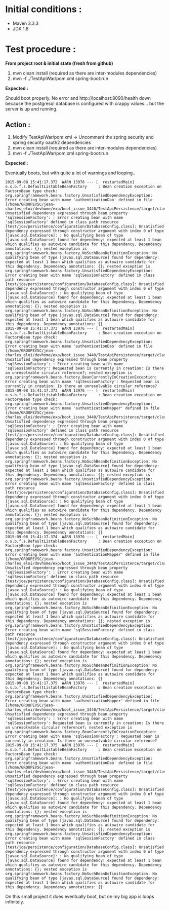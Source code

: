 Initial conditions :
=====
* Maven 3.3.3
* JDK 1.8


Test procedure :
=====
**From project root & initial state (fresh from github)**

 
1. mvn clean install (required as there are inter-modules dependencies)
2. mvn -f ./TestApiWar/pom.xml spring-boot:run


**Expected :**

Should boot properly. No error and http://localhost:8090/health down because the postgresql database is configured with crappy values... but the server is up and running.


Action :
-----


1. Modify TestApiWar/pom.xml -> Uncomment the spring security and spring security oauth2 dependencies    
2. mvn clean install (required as there are inter-modules dependencies)
3. mvn -f ./TestApiWar/pom.xml spring-boot:run


**Expected :**

Eventually boots, but with quite a lot of warnings and looping..

    2015-09-08 15:41:17.372  WARN 13976 --- [  restartedMain] o.s.b.f.s.DefaultListableBeanFactory     : Bean creation exception on FactoryBean type check: org.springframework.beans.factory.UnsatisfiedDependencyException: Error creating bean with name 'authenticationDao' defined in file [/home/GROUPEVSC/jean-charles_eloi/devhome/exp/boot_issue_3440/TestApiPersistence/target/classes/test/jce/persistence/authentication/dao/AuthenticationDao.class]: Unsatisfied dependency expressed through bean property 'sqlSessionFactory': : Error creating bean with name 'sqlSessionFactory' defined in class path resource [test/jce/persistence/configuration/DatabaseConfig.class]: Unsatisfied dependency expressed through constructor argument with index 0 of type [javax.sql.DataSource]: : No qualifying bean of type [javax.sql.DataSource] found for dependency: expected at least 1 bean which qualifies as autowire candidate for this dependency. Dependency annotations: {}; nested exception is org.springframework.beans.factory.NoSuchBeanDefinitionException: No qualifying bean of type [javax.sql.DataSource] found for dependency: expected at least 1 bean which qualifies as autowire candidate for this dependency. Dependency annotations: {}; nested exception is org.springframework.beans.factory.UnsatisfiedDependencyException: Error creating bean with name 'sqlSessionFactory' defined in class path resource [test/jce/persistence/configuration/DatabaseConfig.class]: Unsatisfied dependency expressed through constructor argument with index 0 of type [javax.sql.DataSource]: : No qualifying bean of type [javax.sql.DataSource] found for dependency: expected at least 1 bean which qualifies as autowire candidate for this dependency. Dependency annotations: {}; nested exception is org.springframework.beans.factory.NoSuchBeanDefinitionException: No qualifying bean of type [javax.sql.DataSource] found for dependency: expected at least 1 bean which qualifies as autowire candidate for this dependency. Dependency annotations: {}
    2015-09-08 15:41:17.373  WARN 13976 --- [  restartedMain] o.s.b.f.s.DefaultListableBeanFactory     : Bean creation exception on FactoryBean type check: org.springframework.beans.factory.UnsatisfiedDependencyException: Error creating bean with name 'authenticationDao' defined in file [/home/GROUPEVSC/jean-charles_eloi/devhome/exp/boot_issue_3440/TestApiPersistence/target/classes/test/jce/persistence/authentication/dao/AuthenticationDao.class]: Unsatisfied dependency expressed through bean property 'sqlSessionFactory': : Error creating bean with name 'sqlSessionFactory': Requested bean is currently in creation: Is there an unresolvable circular reference?; nested exception is org.springframework.beans.factory.BeanCurrentlyInCreationException: Error creating bean with name 'sqlSessionFactory': Requested bean is currently in creation: Is there an unresolvable circular reference?
    2015-09-08 15:41:17.373  WARN 13976 --- [  restartedMain] o.s.b.f.s.DefaultListableBeanFactory     : Bean creation exception on FactoryBean type check: org.springframework.beans.factory.UnsatisfiedDependencyException: Error creating bean with name 'authenticationMapper' defined in file [/home/GROUPEVSC/jean-charles_eloi/devhome/exp/boot_issue_3440/TestApiPersistence/target/classes/test/jce/persistence/authentication/dao/mapper/AuthenticationMapper.class]: Unsatisfied dependency expressed through bean property 'sqlSessionFactory': : Error creating bean with name 'sqlSessionFactory' defined in class path resource [test/jce/persistence/configuration/DatabaseConfig.class]: Unsatisfied dependency expressed through constructor argument with index 0 of type [javax.sql.DataSource]: : No qualifying bean of type [javax.sql.DataSource] found for dependency: expected at least 1 bean which qualifies as autowire candidate for this dependency. Dependency annotations: {}; nested exception is org.springframework.beans.factory.NoSuchBeanDefinitionException: No qualifying bean of type [javax.sql.DataSource] found for dependency: expected at least 1 bean which qualifies as autowire candidate for this dependency. Dependency annotations: {}; nested exception is org.springframework.beans.factory.UnsatisfiedDependencyException: Error creating bean with name 'sqlSessionFactory' defined in class path resource [test/jce/persistence/configuration/DatabaseConfig.class]: Unsatisfied dependency expressed through constructor argument with index 0 of type [javax.sql.DataSource]: : No qualifying bean of type [javax.sql.DataSource] found for dependency: expected at least 1 bean which qualifies as autowire candidate for this dependency. Dependency annotations: {}; nested exception is org.springframework.beans.factory.NoSuchBeanDefinitionException: No qualifying bean of type [javax.sql.DataSource] found for dependency: expected at least 1 bean which qualifies as autowire candidate for this dependency. Dependency annotations: {}
    2015-09-08 15:41:17.374  WARN 13976 --- [  restartedMain] o.s.b.f.s.DefaultListableBeanFactory     : Bean creation exception on FactoryBean type check: org.springframework.beans.factory.UnsatisfiedDependencyException: Error creating bean with name 'authenticationMapper' defined in file [/home/GROUPEVSC/jean-charles_eloi/devhome/exp/boot_issue_3440/TestApiPersistence/target/classes/test/jce/persistence/authentication/dao/mapper/AuthenticationMapper.class]: Unsatisfied dependency expressed through bean property 'sqlSessionFactory': : Error creating bean with name 'sqlSessionFactory' defined in class path resource [test/jce/persistence/configuration/DatabaseConfig.class]: Unsatisfied dependency expressed through constructor argument with index 0 of type [javax.sql.DataSource]: : No qualifying bean of type [javax.sql.DataSource] found for dependency: expected at least 1 bean which qualifies as autowire candidate for this dependency. Dependency annotations: {}; nested exception is org.springframework.beans.factory.NoSuchBeanDefinitionException: No qualifying bean of type [javax.sql.DataSource] found for dependency: expected at least 1 bean which qualifies as autowire candidate for this dependency. Dependency annotations: {}; nested exception is org.springframework.beans.factory.UnsatisfiedDependencyException: Error creating bean with name 'sqlSessionFactory' defined in class path resource [test/jce/persistence/configuration/DatabaseConfig.class]: Unsatisfied dependency expressed through constructor argument with index 0 of type [javax.sql.DataSource]: : No qualifying bean of type [javax.sql.DataSource] found for dependency: expected at least 1 bean which qualifies as autowire candidate for this dependency. Dependency annotations: {}; nested exception is org.springframework.beans.factory.NoSuchBeanDefinitionException: No qualifying bean of type [javax.sql.DataSource] found for dependency: expected at least 1 bean which qualifies as autowire candidate for this dependency. Dependency annotations: {}
    2015-09-08 15:41:17.375  WARN 13976 --- [  restartedMain] o.s.b.f.s.DefaultListableBeanFactory     : Bean creation exception on FactoryBean type check: org.springframework.beans.factory.UnsatisfiedDependencyException: Error creating bean with name 'authenticationMapper' defined in file [/home/GROUPEVSC/jean-charles_eloi/devhome/exp/boot_issue_3440/TestApiPersistence/target/classes/test/jce/persistence/authentication/dao/mapper/AuthenticationMapper.class]: Unsatisfied dependency expressed through bean property 'sqlSessionFactory': : Error creating bean with name 'sqlSessionFactory': Requested bean is currently in creation: Is there an unresolvable circular reference?; nested exception is org.springframework.beans.factory.BeanCurrentlyInCreationException: Error creating bean with name 'sqlSessionFactory': Requested bean is currently in creation: Is there an unresolvable circular reference?
    2015-09-08 15:41:17.375  WARN 13976 --- [  restartedMain] o.s.b.f.s.DefaultListableBeanFactory     : Bean creation exception on FactoryBean type check: org.springframework.beans.factory.UnsatisfiedDependencyException: Error creating bean with name 'authenticationDao' defined in file [/home/GROUPEVSC/jean-charles_eloi/devhome/exp/boot_issue_3440/TestApiPersistence/target/classes/test/jce/persistence/authentication/dao/AuthenticationDao.class]: Unsatisfied dependency expressed through bean property 'sqlSessionFactory': : Error creating bean with name 'sqlSessionFactory' defined in class path resource [test/jce/persistence/configuration/DatabaseConfig.class]: Unsatisfied dependency expressed through constructor argument with index 0 of type [javax.sql.DataSource]: : No qualifying bean of type [javax.sql.DataSource] found for dependency: expected at least 1 bean which qualifies as autowire candidate for this dependency. Dependency annotations: {}; nested exception is org.springframework.beans.factory.NoSuchBeanDefinitionException: No qualifying bean of type [javax.sql.DataSource] found for dependency: expected at least 1 bean which qualifies as autowire candidate for this dependency. Dependency annotations: {}; nested exception is org.springframework.beans.factory.UnsatisfiedDependencyException: Error creating bean with name 'sqlSessionFactory' defined in class path resource [test/jce/persistence/configuration/DatabaseConfig.class]: Unsatisfied dependency expressed through constructor argument with index 0 of type [javax.sql.DataSource]: : No qualifying bean of type [javax.sql.DataSource] found for dependency: expected at least 1 bean which qualifies as autowire candidate for this dependency. Dependency annotations: {}; nested exception is org.springframework.beans.factory.NoSuchBeanDefinitionException: No qualifying bean of type [javax.sql.DataSource] found for dependency: expected at least 1 bean which qualifies as autowire candidate for this dependency. Dependency annotations: {}

On this small project it does eventually boot, but on my big app is loops infinitely. 